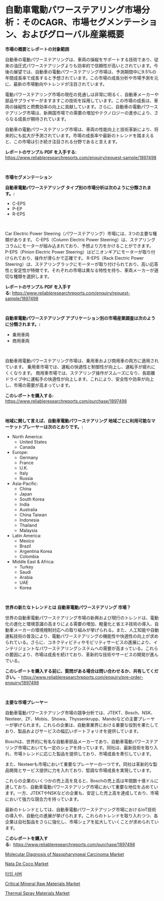 <p><h1>自動車電動パワーステアリング市場分析：そのCAGR、市場セグメンテーション、およびグローバル産業概要</h1></p><p><strong>市場の概要とレポートの対象範囲</strong></p>
<p><p>自動車の電動パワーステアリングは、車両の操縦をサポートする技術であり、従来の油圧式パワーステアリングよりも効率的で信頼性が高いとされています。今後の展望では、自動車の電動パワーステアリング市場は、予測期間中に9.5%の年間成長率で成長すると予想されています。この市場の成長分析や市場予測を元に、最新の市場動向やトレンドが注目されています。</p><p>電動パワーステアリング市場の現在の見通しは非常に明るく、自動車メーカーや部品サプライヤーがますますこの技術を採用しています。この市場の成長は、車両の操縦性と燃費効率の向上に貢献しています。さらに、自動車の電動パワーステアリング市場は、新興国市場での需要の増加やテクノロジーの進歩により、さらなる成長が期待されています。</p><p>自動車の電動パワーステアリング市場は、車両の性能向上と技術革新により、将来的にも拡大が予測されています。市場の成長率や最新のトレンドを踏まえると、この市場は引き続き注目される分野であると言えます。</p></p>
<p><strong>レポートのサンプル PDF を入手する:</strong> <a href="https://www.reliableresearchreports.com/enquiry/request-sample/1897498">https://www.reliableresearchreports.com/enquiry/request-sample/1897498</a></p>
<p>&nbsp;</p>
<p><strong>市場セグメンテーション</strong></p>
<p><strong>自動車電動パワーステアリング タイプ別の市場分析は次のように分類されます。:</strong></p>
<p><ul><li>C-EPS</li><li>P-EP</li><li>R-EPS</li></ul></p>
<p>&nbsp;</p>
<p><p>Car Electric Power Steering（パワーステアリング）市場には、3つの主要な種類があります。 C-EPS（Column Electric Power Steering）は、ステアリングコラムにモーターが組み込まれており、予想より力をかけることができます。 P-EPS（Pinion Electric Power Steering）はピニオンギアにモーターが取り付けられており、操作が滑らかで正確です。 R-EPS（Rack Electric Power Steering）は、ステアリングラックにモーターが取り付けられており、高い応答性と安定性が特徴です。それぞれの市場は異なる特性を持ち、車両メーカーが適切な種類を選択します。</p></p>
<p><strong>レポートのサンプル PDF を入手する:</strong>&nbsp;<a href="https://www.reliableresearchreports.com/enquiry/request-sample/1897498">https://www.reliableresearchreports.com/enquiry/request-sample/1897498</a></p>
<p>&nbsp;</p>
<p><strong> 自動車電動パワーステアリング アプリケーション別の市場産業調査は次のように分類されます。:</strong></p>
<p><ul><li>乗用車両</li><li>商用車両</li></ul></p>
<p>&nbsp;</p>
<p><p>自動車用電動パワーステアリング市場は、乗用車および商用車の両方に適用されています。 乗用車市場では、運転の快適性と制御性が向上し、運転手が疲れにくくなります。 商用車市場では、ステアリング操作がスムーズになり、長距離ドライブ中に運転手の快適性が向上します。これにより、安全性や効率が向上し、市場の需要が高まっています。</p></p>
<p><strong>このレポートを購入する:</strong>&nbsp; <a href="https://www.reliableresearchreports.com/purchase/1897498">https://www.reliableresearchreports.com/purchase/1897498</a></p>
<p>&nbsp;</p>
<p><strong>地域に関して言えば、自動車電動パワーステアリング 地域ごとに利用可能なマーケットプレーヤーは次のとおりです。:</strong></p>
<p><ul>
    <li>
        North America:
        <ul>
            <li>United States</li>
            <li>Canada</li>
        </ul>
    </li>
    <li>
        Europe:
        <ul>
            <li>Germany</li>
            <li>France</li>
            <li>U.K.</li>
            <li>Italy</li>
            <li>Russia</li>
        </ul>
    </li>
    <li>
        Asia-Pacific:
        <ul>
            <li>China</li>
            <li>Japan</li>
            <li>South Korea</li>
            <li>India</li>
            <li>Australia</li>
            <li>China Taiwan</li>
            <li>Indonesia</li>
            <li>Thailand</li>
            <li>Malaysia</li>
        </ul>
    </li>
    <li>
        Latin America:
        <ul>
            <li>Mexico</li>
            <li>Brazil</li>
            <li>Argentina Korea</li>
            <li>Colombia</li>
        </ul>
    </li>
    <li>
        Middle East & Africa:
        <ul>
            <li>Turkey</li>
            <li>Saudi</li>
            <li>Arabia</li>
            <li>UAE</li>
            <li>Korea</li>
        </ul>
    </li>
    </ul></p>
<p>&nbsp;</p>
<p><strong>世界の新たなトレンドとは 自動車電動パワーステアリング 市場？</strong></p>
<p><p>世界の自動車電動パワーステアリング市場の新興および現行のトレンドは、電動化の進化と環境意識の高まりによる需要の増加、軽量化と省エネ技術の導入、自動車メーカーの環境規制対応への取り組みが挙げられる。また、人工知能や自動運転技術の普及により、電動パワーステアリングの機能性や快適性の向上が求められている。さらに、コネクティビティやモビリティサービスの進展により、インテリジェントなパワーステアリングシステムへの需要が高まっている。これらの要因により、市場は成長を続けており、革新的な技術やサービスの開発が進んでいる。</p></p>
<p><strong>このレポートを購入する前に、質問がある場合は問い合わせるか、共有してください。</strong>- <a href="https://www.reliableresearchreports.com/enquiry/pre-order-enquiry/1897498">https://www.reliableresearchreports.com/enquiry/pre-order-enquiry/1897498</a></p>
<p>&nbsp;</p>
<p><strong>主要な市場プレーヤー</strong></p>
<p><p>自動車電動パワーステアリング市場の競争分析では、JTEKT、Bosch、NSK、Nexteer、ZF、Mobis、Showa、Thyssenkrupp、Mandoなどの主要プレーヤーが挙げられます。これらの企業は、自動車業界における重要な役割を果たしており、製品およびサービスの幅広いポートフォリオを提供しています。</p><p>Boschは、世界的に有名な自動車部品メーカーであり、自動車電動パワーステアリング市場においても一定のシェアを持っています。同社は、最新技術を取り入れ、市場トレンドに応じた製品を提供しており、市場成長を牽引しています。</p><p>また、Nexteerも市場において重要なプレーヤーの一つです。同社は革新的な製品開発とサービス提供に力を入れており、堅調な市場成長を実現しています。</p><p>これらの企業のいくつかの売上高を見ると、Boschの売上高は年間数十億ドルに達しており、自動車電動パワーステアリング市場において重要な地位を占めています。一方、JTEKTやNSKなどの企業も、安定した売上高を達成しており、市場において強力な競合力を持っています。</p><p>最新のトレンドとしては、自動車電動パワーステアリング市場におけるIoT技術の導入や、自動化の進展が挙げられます。これらのトレンドを取り入れつつ、各企業は自社製品をさらに強化し、市場シェアを拡大していくことが求められています。</p></p>
<p><strong>このレポートを購入する:</strong>&nbsp;&nbsp;<a href="https://www.reliableresearchreports.com/purchase/1897498">https://www.reliableresearchreports.com/purchase/1897498</a></p>
<p><p><a href="https://scarlet-rocket-c63.notion.site/Global-Molecular-Diagnosis-of-Nasopharyngeal-Carcinoma-Market-Size-and-Market-Trends-Insights-and-P-1c1733210c394e19b139f12fb65aa59a">Molecular Diagnosis of Nasopharyngeal Carcinoma Market</a></p><p><a href="https://view.publitas.com/reportprime-1/nata-de-coco-market-analysis-examines-its-scope-on-growth-opportunities-and-forecasted-trends-spanning-from-2024-to-2031/">Nata De Coco Market</a></p><p><a href="https://github.com/vsap75a286l/Market-Research-Report-List-1/blob/main/2459694192989.md">타임 서버</a></p><p><a href="https://github.com/lylyparadise/Market-Research-Report-List-2/blob/main/critical-mineral-raw-materials-market.md">Critical Mineral Raw Materials Market</a></p><p><a href="https://github.com/johnbach50/Market-Research-Report-List-2/blob/main/thermal-spray-materials-market.md">Thermal Spray Materials Market</a></p></p>